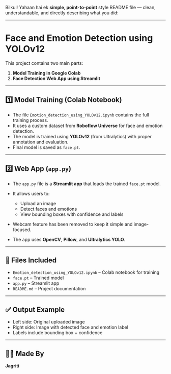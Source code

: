 Bilkul! Yahaan hai ek **simple, point-to-point** style README file — clean, understandable, and directly describing what you did:

---

# Face and Emotion Detection using YOLOv12

This project contains two main parts:

1. **Model Training in Google Colab**
2. **Face Detection Web App using Streamlit**

---

## 1️⃣ Model Training (Colab Notebook)

* The file `Emotion_detection_using_YOLOv12.ipynb` contains the full training process.
* It uses a custom dataset from **Roboflow Universe** for face and emotion detection.
* The model is trained using **YOLOv12** (from Ultralytics) with proper annotation and evaluation.
* Final model is saved as `face.pt`.

---

## 2️⃣ Web App (`app.py`)

* The `app.py` file is a **Streamlit app** that loads the trained `face.pt` model.
* It allows users to:

  * Upload an image
  * Detect faces and emotions
  * View bounding boxes with confidence and labels
* Webcam feature has been removed to keep it simple and image-focused.
* The app uses **OpenCV**, **Pillow**, and **Ultralytics YOLO**.

---


## 📂 Files Included

* `Emotion_detection_using_YOLOv12.ipynb` – Colab notebook for training
* `face.pt` – Trained model
* `app.py` – Streamlit app
* `README.md` – Project documentation

---

## ✅ Output Example

* Left side: Original uploaded image
* Right side: Image with detected face and emotion label
* Labels include bounding box + confidence

---

## 🙋‍♀️ Made By

**Jagriti** 
